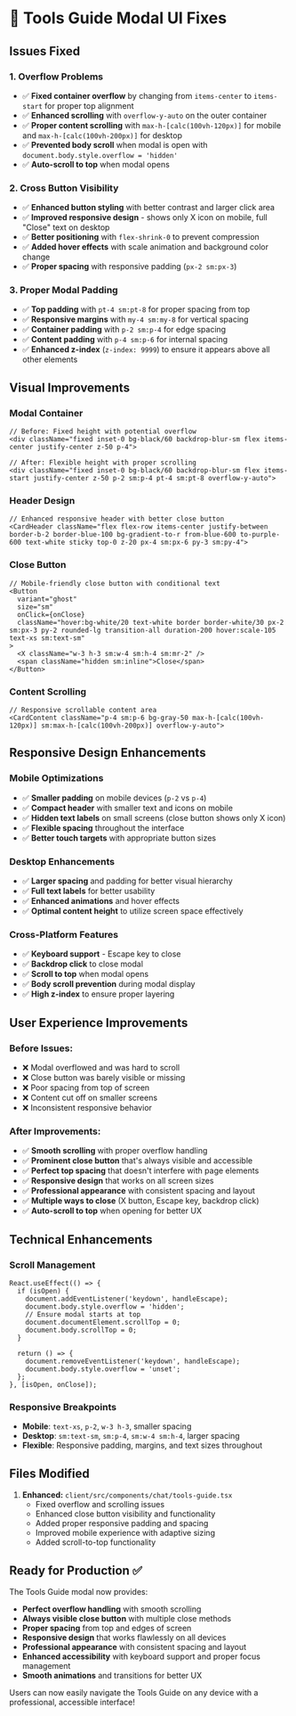 # 🔧 Tools Guide Modal UI Fixes

## Issues Fixed

### 1. **Overflow Problems**
- ✅ **Fixed container overflow** by changing from `items-center` to `items-start` for proper top alignment
- ✅ **Enhanced scrolling** with `overflow-y-auto` on the outer container
- ✅ **Proper content scrolling** with `max-h-[calc(100vh-120px)]` for mobile and `max-h-[calc(100vh-200px)]` for desktop
- ✅ **Prevented body scroll** when modal is open with `document.body.style.overflow = 'hidden'`
- ✅ **Auto-scroll to top** when modal opens

### 2. **Cross Button Visibility**
- ✅ **Enhanced button styling** with better contrast and larger click area
- ✅ **Improved responsive design** - shows only X icon on mobile, full "Close" text on desktop
- ✅ **Better positioning** with `flex-shrink-0` to prevent compression
- ✅ **Added hover effects** with scale animation and background color change
- ✅ **Proper spacing** with responsive padding (`px-2 sm:px-3`)

### 3. **Proper Modal Padding**
- ✅ **Top padding** with `pt-4 sm:pt-8` for proper spacing from top
- ✅ **Responsive margins** with `my-4 sm:my-8` for vertical spacing
- ✅ **Container padding** with `p-2 sm:p-4` for edge spacing
- ✅ **Content padding** with `p-4 sm:p-6` for internal spacing
- ✅ **Enhanced z-index** (`z-index: 9999`) to ensure it appears above all other elements

## Visual Improvements

### **Modal Container**
```tsx
// Before: Fixed height with potential overflow
<div className="fixed inset-0 bg-black/60 backdrop-blur-sm flex items-center justify-center z-50 p-4">

// After: Flexible height with proper scrolling
<div className="fixed inset-0 bg-black/60 backdrop-blur-sm flex items-start justify-center z-50 p-2 sm:p-4 pt-4 sm:pt-8 overflow-y-auto">
```

### **Header Design**
```tsx
// Enhanced responsive header with better close button
<CardHeader className="flex flex-row items-center justify-between border-b-2 border-blue-100 bg-gradient-to-r from-blue-600 to-purple-600 text-white sticky top-0 z-20 px-4 sm:px-6 py-3 sm:py-4">
```

### **Close Button**
```tsx
// Mobile-friendly close button with conditional text
<Button
  variant="ghost"
  size="sm"
  onClick={onClose}
  className="hover:bg-white/20 text-white border border-white/30 px-2 sm:px-3 py-2 rounded-lg transition-all duration-200 hover:scale-105 text-xs sm:text-sm"
>
  <X className="w-3 h-3 sm:w-4 sm:h-4 sm:mr-2" />
  <span className="hidden sm:inline">Close</span>
</Button>
```

### **Content Scrolling**
```tsx
// Responsive scrollable content area
<CardContent className="p-4 sm:p-6 bg-gray-50 max-h-[calc(100vh-120px)] sm:max-h-[calc(100vh-200px)] overflow-y-auto">
```

## Responsive Design Enhancements

### **Mobile Optimizations**
- ✅ **Smaller padding** on mobile devices (`p-2` vs `p-4`)
- ✅ **Compact header** with smaller text and icons on mobile
- ✅ **Hidden text labels** on small screens (close button shows only X icon)
- ✅ **Flexible spacing** throughout the interface
- ✅ **Better touch targets** with appropriate button sizes

### **Desktop Enhancements**
- ✅ **Larger spacing** and padding for better visual hierarchy
- ✅ **Full text labels** for better usability
- ✅ **Enhanced animations** and hover effects
- ✅ **Optimal content height** to utilize screen space effectively

### **Cross-Platform Features**
- ✅ **Keyboard support** - Escape key to close
- ✅ **Backdrop click** to close modal
- ✅ **Scroll to top** when modal opens
- ✅ **Body scroll prevention** during modal display
- ✅ **High z-index** to ensure proper layering

## User Experience Improvements

### **Before Issues:**
- ❌ Modal overflowed and was hard to scroll
- ❌ Close button was barely visible or missing
- ❌ Poor spacing from top of screen
- ❌ Content cut off on smaller screens
- ❌ Inconsistent responsive behavior

### **After Improvements:**
- ✅ **Smooth scrolling** with proper overflow handling
- ✅ **Prominent close button** that's always visible and accessible
- ✅ **Perfect top spacing** that doesn't interfere with page elements
- ✅ **Responsive design** that works on all screen sizes
- ✅ **Professional appearance** with consistent spacing and layout
- ✅ **Multiple ways to close** (X button, Escape key, backdrop click)
- ✅ **Auto-scroll to top** when opening for better UX

## Technical Enhancements

### **Scroll Management**
```tsx
React.useEffect(() => {
  if (isOpen) {
    document.addEventListener('keydown', handleEscape);
    document.body.style.overflow = 'hidden';
    // Ensure modal starts at top
    document.documentElement.scrollTop = 0;
    document.body.scrollTop = 0;
  }
  
  return () => {
    document.removeEventListener('keydown', handleEscape);
    document.body.style.overflow = 'unset';
  };
}, [isOpen, onClose]);
```

### **Responsive Breakpoints**
- **Mobile**: `text-xs`, `p-2`, `w-3 h-3`, smaller spacing
- **Desktop**: `sm:text-sm`, `sm:p-4`, `sm:w-4 sm:h-4`, larger spacing
- **Flexible**: Responsive padding, margins, and text sizes throughout

## Files Modified

1. **Enhanced:** `client/src/components/chat/tools-guide.tsx`
   - Fixed overflow and scrolling issues
   - Enhanced close button visibility and functionality
   - Added proper responsive padding and spacing
   - Improved mobile experience with adaptive sizing
   - Added scroll-to-top functionality

## Ready for Production ✅

The Tools Guide modal now provides:
- **Perfect overflow handling** with smooth scrolling
- **Always visible close button** with multiple close methods
- **Proper spacing** from top and edges of screen
- **Responsive design** that works flawlessly on all devices
- **Professional appearance** with consistent spacing and layout
- **Enhanced accessibility** with keyboard support and proper focus management
- **Smooth animations** and transitions for better UX

Users can now easily navigate the Tools Guide on any device with a professional, accessible interface!
